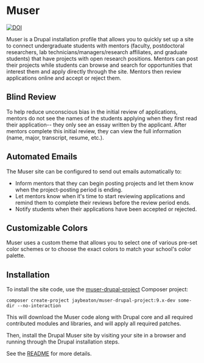 # Muser

[![DOI](https://zenodo.org/badge/184466830.svg)](https://zenodo.org/badge/latestdoi/184466830)

Muser is a Drupal installation profile that allows you to quickly set up a site to connect undergraduate students with mentors (faculty, postdoctoral researchers, lab technicians/managers/research affiliates, and graduate students) that have projects with open research positions. Mentors can post their projects while students can browse and search for opportunities that interest them and apply directly through the site. Mentors then review applications online and accept or reject them.

## Blind Review

To help reduce unconscious bias in the initial review of applications, mentors do not see the names of the students applying when they first read their application-- they only see an essay written by the applicant. After mentors complete this initial review, they can view the full information (name, major, transcript, resume, etc.).

## Automated Emails

The Muser site can be configured to send out emails automatically to:

- Inform mentors that they can begin posting projects and let them know when the project-posting period is ending.
- Let mentors know when it's time to start reviewing applications and remind them to complete their reviews before the review period ends.
- Notify students when their applications have been accepted or rejected.

## Customizable Colors

Muser uses a custom theme that allows you to select one of various pre-set color schemes or to choose the exact colors to match your school's color palette.

## Installation

To install the site code, use the [muser-drupal-project](https://github.com/jaybeaton/muser-drupal-project) Composer project:

```
composer create-project jaybeaton/muser-drupal-project:9.x-dev some-dir --no-interaction
```

This will download the Muser code along with Drupal core and all required contributed modules and libraries, and will apply all required patches.

Then, install the Drupal Muser site by visiting your site in a browser and running through the Drupal installation steps.

See the [README](https://github.com/jaybeaton/muser-drupal-project/blob/master/README.md) for more details.

